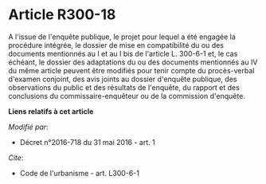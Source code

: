 # Article R300-18

A l'issue de l'enquête publique, le projet pour lequel a été engagée la procédure intégrée, le dossier de mise en
compatibilité du ou des documents mentionnés au I et au I bis  de l'article L. 300-6-1 et, le cas échéant, le dossier des
adaptations du ou des documents mentionnés au IV du même article peuvent être modifiés pour tenir compte du procès-verbal
d'examen conjoint, des avis joints au dossier d'enquête publique, des observations du public et des résultats de l'enquête,
du rapport et des conclusions du commissaire-enquêteur ou de la commission d'enquête.

**Liens relatifs à cet article**

_Modifié par_:

  - Décret n°2016-718 du 31 mai 2016 - art. 1

_Cite_:

  - Code de l'urbanisme - art. L300-6-1
